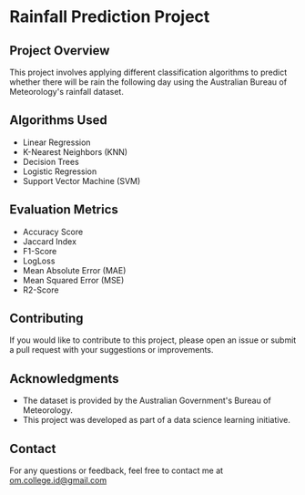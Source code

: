 # Rainfall Prediction Project

## Project Overview
This project involves applying different classification algorithms to predict whether there will be rain the following day using the Australian Bureau of Meteorology's rainfall dataset.

## Algorithms Used
- Linear Regression
- K-Nearest Neighbors (KNN)
- Decision Trees
- Logistic Regression
- Support Vector Machine (SVM)

## Evaluation Metrics
- Accuracy Score
- Jaccard Index
- F1-Score
- LogLoss
- Mean Absolute Error (MAE)
- Mean Squared Error (MSE)
- R2-Score

## Contributing
If you would like to contribute to this project, please open an issue or submit a pull request with your suggestions or improvements.

## Acknowledgments
- The dataset is provided by the Australian Government's Bureau of Meteorology.
- This project was developed as part of a data science learning initiative.

## Contact
For any questions or feedback, feel free to contact me at om.college.id@gmail.com
